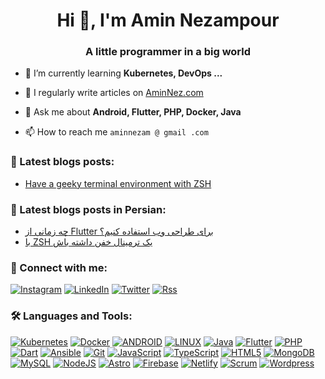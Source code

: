 ﻿<h1 align="center">Hi 👋, I'm Amin Nezampour</h1>
<h3 align="center">A little programmer in a big world</h3>

- 🌱 I’m currently learning **Kubernetes, DevOps ...**

- 📝 I regularly write articles on [AminNez.com](https://aminnez.com)

- 💬 Ask me about **Android, Flutter, PHP, Docker, Java**

- 📫 How to reach me `aminnezam @ gmail .com`

### 📕 Latest blogs posts:
<!-- BLOG-POST-LIST:START -->
- [Have a geeky terminal environment with ZSH](https://aminnez.com/linux/zsh-the-z-shell)
<!-- BLOG-POST-LIST:END -->

### 📕 Latest blogs posts in Persian:
<!-- PERSIAN-BLOG-POST-LIST:START -->
- [چه زمانی از Flutter برای طراحی وب استفاده کنیم؟](https://fa.aminnez.com/flutter/should-use-flutter-web)
- [با ZSH یک ترمینال خفن داشته باش](https://fa.aminnez.com/linux/zsh-the-z-shell)
<!-- PERSIAN-BLOG-POST-LIST:END -->

### 🔗 Connect with me:

[![Instagram](https://img.shields.io/badge/Instagram-brown.svg?style=for-the-badge&logo=Instagram&logoColor=white)](https://instagram.com/aminnezampour)
[![LinkedIn](https://img.shields.io/badge/LinkedIn-%230077B5.svg?style=for-the-badge&logo=linkedin&logoColor=white)](https://linkedin.com/in/nezampour)
[![Twitter](https://img.shields.io/badge/Twitter-%231DA1F2.svg?style=for-the-badge&logo=Twitter&logoColor=white)](https://twitter.com/nezampour)
[![Rss](https://img.shields.io/badge/Rss-orange.svg?style=for-the-badge&logo=rss&logoColor=white)](https://aminnez.com/rss)

### 🛠️ Languages and Tools:

[![Kubernetes](https://img.shields.io/badge/kubernetes-%23326ce5.svg?style=flat-square&logo=kubernetes&logoColor=white)](https://kubernetes.io/)
[![Docker](https://img.shields.io/badge/docker-%230db7ed.svg?style=flat-square&logo=docker&logoColor=white)](https://www.docker.com/)
[![ANDROID](https://img.shields.io/badge/android-%2320232a.svg?style=flat-square&logo=android&logoColor=%a4c639)](https://developer.android.com/)
[![LINUX](https://img.shields.io/badge/Linux-FCC624?style=flat-square&logo=linux&logoColor=black)](https://www.linux.org/)
[![Java](https://img.shields.io/badge/java-%23ED8B00.svg?style=flat-square&logo=java&logoColor=white)](https://www.java.com/)
[![Flutter](https://img.shields.io/badge/Flutter-%2302569B.svg?style=flat-square&logo=Flutter&logoColor=white)](https://flutter.dev/)
[![PHP](https://img.shields.io/badge/php-%23777BB4.svg?style=flat-square&logo=php&logoColor=white)](https://www.php.net/)
[![Dart](https://img.shields.io/badge/dart-%230175C2.svg?style=flat-square&logo=dart&logoColor=white)](https://dart.dev/)
[![Ansible](https://img.shields.io/badge/ansible-%231A1918.svg?style=flat-square&logo=ansible&logoColor=white)](https://www.ansible.com/)
[![Git](https://img.shields.io/badge/Git-%23E34F26.svg?style=flat-square&logo=git&logoColor=white)](https://git-scm.com/)
[![JavaScript](https://img.shields.io/badge/javascript-%23323330.svg?style=flat-square&logo=javascript&logoColor=%23F7DF1E)](https://developer.mozilla.org/en-US/docs/Web/JavaScript)
[![TypeScript](https://img.shields.io/badge/typescript-%23007ACC.svg?style=flat-square&logo=typescript&logoColor=white)](https://www.typescriptlang.org/)
[![HTML5](https://img.shields.io/badge/html5-%23E34F26.svg?style=flat-square&logo=html5&logoColor=white)](https://www.w3.org/html/)
[![MongoDB](https://img.shields.io/badge/MongoDB-%234ea94b.svg?style=flat-square&logo=mongodb&logoColor=white)](https://www.mongodb.com/)
[![MySQL](https://img.shields.io/badge/mysql-%2300f.svg?style=flat-square&logo=mysql&logoColor=white)](https://www.mysql.com/)
[![NodeJS](https://img.shields.io/badge/node.js-green?style=flat-square&logo=node.js&logoColor=white)](https://nodejs.org/)
[![Astro](https://img.shields.io/badge/Astro-%23E34F26.svg?style=flat-square&logo=astro&logoColor=white)](https://astro.build)
[![Firebase](https://img.shields.io/badge/firebase-%23039BE5.svg?style=flat-square&logo=firebase)](https://firebase.google.com/)
[![Netlify](https://img.shields.io/badge/netlify-%23000000.svg?style=flat-square&logo=netlify&logoColor=#00C7B7)](https://netlify.com/)
[![Scrum](https://img.shields.io/badge/Scrum-%230A0FFF.svg?style=flat-square&logo=scrum&logoColor=white)](https://www.scrum.org/)
[![Wordpress](https://img.shields.io/badge/Wordpress-white.svg?style=flat-square&logo=wordpress&logoColor=black)](https://wordpress.com)
